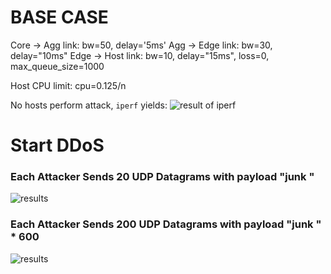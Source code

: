 # BASE CASE

Core -> Agg link: bw=50, delay='5ms'
Agg -> Edge link: bw=30, delay="10ms"
Edge -> Host link: bw=10, delay="15ms", loss=0, max_queue_size=1000

Host CPU limit: cpu=0.125/n

No hosts perform attack, `iperf` yields:
![result of iperf](https://i.imgur.com/HNIfAKG.png)




# Start DDoS



### Each Attacker Sends 20 UDP Datagrams with payload "junk "

![results](https://i.imgur.com/B4Izgy2.png)


### Each Attacker Sends 200 UDP Datagrams with payload "junk " * 600
![results](https://i.imgur.com/E5vJ8Lr.png)
